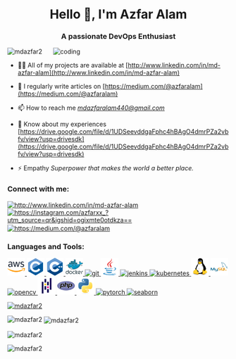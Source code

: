 <h1 align="center">Hello 👋, I'm Azfar Alam</h1>
<h3 align="center">A passionate DevOps Enthusiast</h3>

<img align="right" alt="coding" width="400" src="https://user-images.githubusercontent.com/55389276/140866485-8fb1c876-9a8f-4d6a-98dc-08c4981eaf70.gif">

<p align="left"> <img src="https://komarev.com/ghpvc/?username=mdazfar2&label=Profile%20views&color=0e75b6&style=flat" alt="mdazfar2" /> </p>

- 👨‍💻 All of my projects are available at [http://www.linkedin.com/in/md-azfar-alam](http://www.linkedin.com/in/md-azfar-alam)

- 📝 I regularly write articles on [https://medium.com/@azfaralam](https://medium.com/@azfaralam)

- 📫 How to reach me *mdazfaralam440@gmail.com*

- 📄 Know about my experiences [https://drive.google.com/file/d/1UDSeevddgaFphc4hBAgO4dmrPZa2vbfv/view?usp=drivesdk](https://drive.google.com/file/d/1UDSeevddgaFphc4hBAgO4dmrPZa2vbfv/view?usp=drivesdk)

- ⚡ Empathy *Superpower that makes the world a better place.*

<h3 align="left">Connect with me:</h3>
<p align="left">
<a href="https://linkedin.com/in/md-azfar-alam" target="blank"><img align="center" src="https://raw.githubusercontent.com/rahuldkjain/github-profile-readme-generator/master/src/images/icons/Social/linked-in-alt.svg" alt="http://www.linkedin.com/in/md-azfar-alam" height="30" width="40" /></a>
<a href="https://instagram.com/azfarxx_?utm_source=qr&igshid=ogixmte0otdkza==" target="blank"><img align="center" src="https://raw.githubusercontent.com/rahuldkjain/github-profile-readme-generator/master/src/images/icons/Social/instagram.svg" alt="https://instagram.com/azfarxx_?utm_source=qr&igshid=ogixmte0otdkza==" height="30" width="40" /></a>
<a href="https://medium.com/@azfaralam" target="blank"><img align="center" src="https://raw.githubusercontent.com/rahuldkjain/github-profile-readme-generator/master/src/images/icons/Social/medium.svg" alt="https://medium.com/@azfaralam" height="30" width="40" /></a>
</p>

<h3 align="left">Languages and Tools:</h3>
<p align="left"> <a href="https://aws.amazon.com" target="_blank" rel="noreferrer"> <img src="https://raw.githubusercontent.com/devicons/devicon/master/icons/amazonwebservices/amazonwebservices-original-wordmark.svg" alt="aws" width="40" height="40"/> </a> <a href="https://www.cprogramming.com/" target="_blank" rel="noreferrer"> <img src="https://raw.githubusercontent.com/devicons/devicon/master/icons/c/c-original.svg" alt="c" width="40" height="40"/> </a> <a href="https://www.w3schools.com/cpp/" target="_blank" rel="noreferrer"> <img src="https://raw.githubusercontent.com/devicons/devicon/master/icons/cplusplus/cplusplus-original.svg" alt="cplusplus" width="40" height="40"/> </a> <a href="https://www.docker.com/" target="_blank" rel="noreferrer"> <img src="https://raw.githubusercontent.com/devicons/devicon/master/icons/docker/docker-original-wordmark.svg" alt="docker" width="40" height="40"/> </a> <a href="https://git-scm.com/" target="_blank" rel="noreferrer"> <img src="https://www.vectorlogo.zone/logos/git-scm/git-scm-icon.svg" alt="git" width="40" height="40"/> </a> <a href="https://www.java.com" target="_blank" rel="noreferrer"> <img src="https://raw.githubusercontent.com/devicons/devicon/master/icons/java/java-original.svg" alt="java" width="40" height="40"/> </a> <a href="https://www.jenkins.io" target="_blank" rel="noreferrer"> <img src="https://www.vectorlogo.zone/logos/jenkins/jenkins-icon.svg" alt="jenkins" width="40" height="40"/> </a> <a href="https://kubernetes.io" target="_blank" rel="noreferrer"> <img src="https://www.vectorlogo.zone/logos/kubernetes/kubernetes-icon.svg" alt="kubernetes" width="40" height="40"/> </a> <a href="https://www.linux.org/" target="_blank" rel="noreferrer"> <img src="https://raw.githubusercontent.com/devicons/devicon/master/icons/linux/linux-original.svg" alt="linux" width="40" height="40"/> </a> <a href="https://www.mysql.com/" target="_blank" rel="noreferrer"> <img src="https://raw.githubusercontent.com/devicons/devicon/master/icons/mysql/mysql-original-wordmark.svg" alt="mysql" width="40" height="40"/> </a> <a href="https://opencv.org/" target="_blank" rel="noreferrer"> <img src="https://www.vectorlogo.zone/logos/opencv/opencv-icon.svg" alt="opencv" width="40" height="40"/> </a> <a href="https://pandas.pydata.org/" target="_blank" rel="noreferrer"> <img src="https://raw.githubusercontent.com/devicons/devicon/2ae2a900d2f041da66e950e4d48052658d850630/icons/pandas/pandas-original.svg" alt="pandas" width="40" height="40"/> </a> <a href="https://www.php.net" target="_blank" rel="noreferrer"> <img src="https://raw.githubusercontent.com/devicons/devicon/master/icons/php/php-original.svg" alt="php" width="40" height="40"/> </a> <a href="https://www.python.org" target="_blank" rel="noreferrer"> <img src="https://raw.githubusercontent.com/devicons/devicon/master/icons/python/python-original.svg" alt="python" width="40" height="40"/> </a> <a href="https://pytorch.org/" target="_blank" rel="noreferrer"> <img src="https://www.vectorlogo.zone/logos/pytorch/pytorch-icon.svg" alt="pytorch" width="40" height="40"/> </a> <a href="https://seaborn.pydata.org/" target="_blank" rel="noreferrer"> <img src="https://seaborn.pydata.org/_images/logo-mark-lightbg.svg" alt="seaborn" width="40" height="40"/> </a> </p>

<p align="left"> <a href="https://github.com/ryo-ma/github-profile-trophy"><img src="https://github-profile-trophy.vercel.app/?username=mdazfar2&show_icons=true&locale=en&theme=ayu-mirage" alt="mdazfar2" /></a> </p>


<p><img align="left" src="https://github-readme-stats.vercel.app/api/top-langs?username=mdazfar2&show_icons=true&locale=en&layout=compact" alt="mdazfar2" /></p>

<p>&nbsp;<img align="center" src="https://github-readme-stats.vercel.app/api?username=mdazfar2&show_icons=true&locale=en" alt="mdazfar2" /></p>

<p><img align="center" src="https://github-readme-streak-stats.herokuapp.com/?user=mdazfar2&" alt="mdazfar2" /></p>

<img src="https://github-readme-activity-graph.vercel.app/graph?username=mdazfar2&bg_color=141414&color=fffdb8&line=fafaff&point=ff5252&area=true&hide_border=true" alt="mdazfar2" />
</p>
